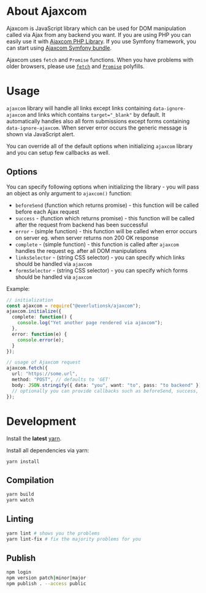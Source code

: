 # About Ajaxcom

Ajaxcom is JavaScript library which can be used for DOM manipulation called via Ajax from any backend you want. If you are using PHP you can easily use it with [Ajaxcom PHP Library](https://github.com/everlutionsk/ajaxcom-php). If you use Symfony framework, you can start using [Ajaxcom Symfony bundle](https://github.com/everlutionsk/ajaxcom-bundle).

Ajaxcom uses `fetch` and `Promise` functions. When you have problems with older browsers, please use [`fetch`](https://github.com/github/fetch) and [`Promise`](https://www.npmjs.com/package/promise-polyfill) polyfills.

# Usage

`ajaxcom` library will handle all links except links containing `data-ignore-ajaxcom` and links which contains `target="_blank"` by default. It automatically handles also all form submissions except forms containing `data-ignore-ajaxcom`. When server error occurs the generic message is shown via JavaScript alert.

You can override all of the default options when initializing `ajaxcom` library and you can setup few callbacks as well.

## Options

You can specify following options when initializing the library - you will pass an object as only argument to `ajaxcom()` function:

- `beforeSend` (function which returns promise) - this function will be called before each Ajax request
- `success` - (function which returns promise) - this function will be called after the request from backend has been successful
- `error` - (simple function) - this function will be called when error occurs on server eg. when server returns non 200 OK response
- `complete` - (simple function) - this function is called after `ajaxcom` handles the request eg. after all DOM manipulations
- `linksSelector` - (string CSS selector) - you can specify which links should be handled via `ajaxcom`
- `formsSelector` - (string CSS selector) - you can specify which forms should be handled via `ajaxcom`

Example:

```typescript
// initialization
const ajaxcom = require("@everlutionsk/ajaxcom");
ajaxcom.initialize({
  complete: function() {
    console.log("Yet another page rendered via ajaxcom");
  },
  error: function(e) {
    console.error(e);
  }
});

// usage of Ajaxcom request
ajaxcom.fetch({
  url: "https://some.url",
  method: "POST", // defaults to 'GET'
  body: JSON.stringify({ data: "you", want: "to", pass: "to backend" }) // optional
  // optionally you can provide callbacks such as beforeSend, success, error and complete
});
```

# Development

Install the **latest** [yarn](https://yarnpkg.com/en/docs/install).

Install all dependencies via yarn:

```
yarn install
```

## Compilation

```bash
yarn build
yarn watch
```

## Linting

```bash
yarn lint # shows you the problems
yarn lint-fix # fix the majority problems for you
```

## Publish

```bash
npm login
npm version patch|minor|major
npm publish . --access public
```
